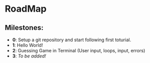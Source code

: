 # RoadMap 

## Milestones:
- **0**: Setup a git repository and start following first toturial. 
- **1**: Hello World!
- **2**: Guessing Game in Terminal (User input, loops, input, errors)
- **3**: *To be added!*



